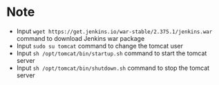 # Note

- Input `wget https://get.jenkins.io/war-stable/2.375.1/jenkins.war` command to download Jenkins war package
- Input `sudo su tomcat` command to change the tomcat user
- Input `sh /opt/tomcat/bin/startup.sh` command to start the tomcat server
- Input `sh /opt/tomcat/bin/shutdown.sh` command to stop the tomcat server

